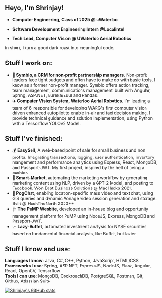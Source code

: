 ## Heyo, I'm Shrinjay!

* **Computer Engineering, Class of 2025 @ uWaterloo**

* **Software Development Engineering Intern @Localintel**

* **Tech Lead, Computer Vision @ UWaterloo Aerial Robotics**

In short, I turn a good dark roast into meaningful code. 

## Stuff I work on: 

* :handshake: **Symbio, a CRM for non-profit partnership managers**. Non-profit leaders face tight budgets and often have to make do with basic tools, I know as a former non-profit manager. Symbio offers action tracking, team management, communications management, built with Angular, Spring, ASP.NET, Eureka/Zuul and Pandas.
* :airplane: **Computer Vision System,  Waterloo Aerial Robotics**. I'm leading a team of 6, responsible for developing WARG's first computer vision driven enhanced autopilot to enable in-air and taxi decision making. I provide technical guidance and solution implementation, using Python with a Tensorflow YOLOv2 Model.

## Stuff I've finished:
* :moneybag: **EasySell**, A web-based point of sale for small business and non profits. Integrating transactions, logging, user authentication, inventory mangement and performance analytics using Express, React, MongoDB, and Passport-JWT. My first project, inspired by the hell of being a cashier.
* :loudspeaker: **Smart-Market**, automating the marketing workflow by generating marketing content using NLP, driven by a GPT-2 Model, and posting to Facebook. Won Best Business Solutions @ MacHacks 2021. 
* :frog: **PogChat**, enabling location-specific mass video and text chat, using GIS queries and dynamic Vonage video session generation and storage. Built @ HackTheNorth 2020++
* :stethoscope: **The PuMP Wesbite**, developed an in-house blog and opportunity management platform for PuMP using NodeJS, Express, MongoDB and Passport-JWT.
* :chart_with_upwards_trend: **Lazy-Buffet**, automated investment analysis for NYSE securities based on fundamental financial analysis, like Buffet, but lazier.

## Stuff I know and use:

**Languages I know**: Java, C#, C++, Python, JavaScript, HTML/CSS \
**Frameworks I use**: Spring, ASP.NET, ExpressJS, NodeJS, Flask, Angular, React, OpenCV, Tensorflow \
**Tools I can use**: MongoDB, CockroachDB, PostgreSQL, Postman, Git, Github, Atlassian Suite

[![Shrinjay's GitHub stats](https://github-readme-stats.vercel.app/api?username=shrinjay&show_icons=true&hide=issues)](https://github.com/anuraghazra/github-readme-stats)
